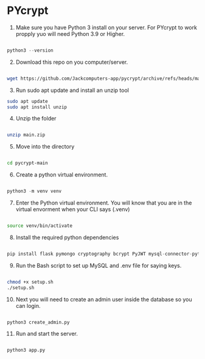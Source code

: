 # PYcrypt
 

 1. Make sure you have Python 3 install on your server. For PYcrypt to work propply yuo will need Python 3.9 or Higher.

 ```python

 python3 --version

 ```

 2. Download this repo on you computer/server.

 ```bash

 wget https://github.com/Jackcomputers-app/pycrypt/archive/refs/heads/main.zip

 ```

 3. Run sudo apt update and install an unzip tool
```bash
sudo apt update
sudo apt install unzip
```

4. Unzip the folder
```bash

unzip main.zip

```
5. Move into the directory
```bash

cd pycrypt-main

```

6. Create a python virtual environment. 
```python

python3 -m venv venv

```
7. Enter the Python virtual environment. You will know that you are in the virtual envorment when your CLI says (.venv)
```bash

source venv/bin/activate

```

8. Install the required python dependencies
```python

pip install flask pymongo cryptography bcrypt PyJWT mysql-connector-python python-dotenv

```

9. Run the Bash script to set up MySQL and .env file for saying keys.
```bash

chmod +x setup.sh
./setup.sh

```

10. Next you will need to create an admin user inside the database so you can login. 

```bash

python3 create_admin.py

```

11. Run and start the server. 
```bash

python3 app.py

```